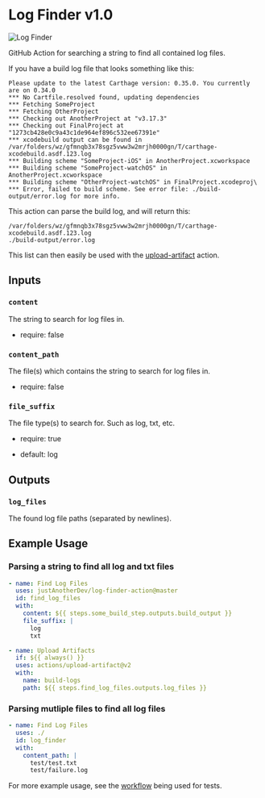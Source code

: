 # Log Finder v1.0

![Log Finder](https://github.com/justAnotherDev/log-finder-action/workflows/Log%20Finder/badge.svg)

GitHub Action for searching a string to find all contained log files.


If you have a build log file that looks something like this:

```
Please update to the latest Carthage version: 0.35.0. You currently are on 0.34.0
*** No Cartfile.resolved found, updating dependencies
*** Fetching SomeProject
*** Fetching OtherProject
*** Checking out AnotherProject at "v3.17.3"
*** Checking out FinalProject at "1273cb428e0c9a43c1de964ef896c532ee67391e"
*** xcodebuild output can be found in /var/folders/wz/gfmnqb3x78sgz5vww3w2mrjh0000gn/T/carthage-xcodebuild.asdf.123.log
*** Building scheme "SomeProject-iOS" in AnotherProject.xcworkspace
*** Building scheme "SomeProject-watchOS" in AnotherProject.xcworkspace
*** Building scheme "OtherProject-watchOS" in FinalProject.xcodeproj\
*** Error, failed to build scheme. See error file: ./build-output/error.log for more info.
```

This action can parse the build log, and will return this:

```
/var/folders/wz/gfmnqb3x78sgz5vww3w2mrjh0000gn/T/carthage-xcodebuild.asdf.123.log
./build-output/error.log
```

This list can then easily be used with the [upload-artifact](https://github.com/actions/upload-artifact) action.


## Inputs


### `content`

The string to search for log files in.

- require: false


### `content_path`

The file(s) which contains the string to search for log files in.

- require: false


### `file_suffix`

The file type(s) to search for. Such as log, txt, etc.

- require: true

- default: log

## Outputs

### `log_files`

The found log file paths (separated by newlines).

## Example Usage

### Parsing a string to find all log and txt files

```yaml
- name: Find Log Files
  uses: justAnotherDev/log-finder-action@master
  id: find_log_files
  with:
    content: ${{ steps.some_build_step.outputs.build_output }}
    file_suffix: |
      log
      txt

- name: Upload Artifacts
  if: ${{ always() }}
  uses: actions/upload-artifact@v2
  with:
    name: build-logs
    path: ${{ steps.find_log_files.outputs.log_files }}
```

### Parsing mutliple files to find all log files

```yaml
- name: Find Log Files
  uses: ./
  id: log_finder
  with:
    content_path: |
      test/test.txt
      test/failure.log
```

For more example usage, see the [workflow](https://github.com/justAnotherDev/log-finder-action/blob/master/.github/workflows/main.yml) being used for tests.
